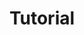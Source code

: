 ---
credit:
- Anusha Ghosh
- Thomas Quig
featured: false
location: CIF 4025 + Zoom
recording: 'https://youtu.be/sb7UrKz20cU'
slides: terminal.pdf
tags:
- welcome
- intro
- setup
- shell
- unix
time_close: ''
time_start: 2021-09-05T14:00:00.000000-05:00
title: Tutorial
week_number: 1
---